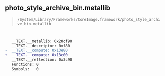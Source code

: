 ## photo_style_archive_bin.metallib

> `/System/Library/Frameworks/CoreImage.framework/photo_style_archive_bin.metallib`

```diff

 
   __TEXT.__metallib: 0x20cf90
   __TEXT.__descriptor: 0xf80
-  __TEXT.__compute: 0x13e80
+  __TEXT.__compute: 0x13c00
   __TEXT.__reflection: 0x3c90
   Functions: 0
   Symbols:   0

```
